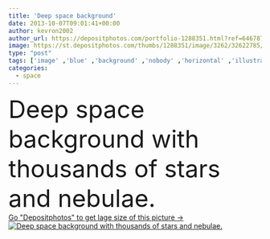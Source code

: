 ```yaml
---
title: 'Deep space background'
date: 2013-10-07T09:01:41+00:00
author: kevron2002
author_url: https://depositphotos.com/portfolio-1288351.html?ref=64678756
image: https://st.depositphotos.com/thumbs/1288351/image/3262/32622785/api_thumb_450.jpg?forcejpeg=true
type: "post"
tags: ['image' ,'blue' ,'background' ,'nobody' ,'horizontal' ,'illustration' ,'space' ,'shiny' ,'sky' ,'bright' ,'illuminated' ,'art' ,'field' ,'abstract' ,'light' ,'dark' ,'star' ,'fantasy' ,'purple' ,'night' ,'shining' ,'clear' ,'with' ,'darkness' ,'glowing' ,'way' ,'science' ,'stars' ,'deep' ,'astronomy' ,'galaxy' ,'universe' ,'infinity' ,'constellation' ,'cosmos' ,'nebula' ,'of' ,'and' ,'milky' ,'beaming' ,'thousands' ]
categories: 
  - space
---
```

<div aling="center">
            <font size="60"> Deep space background with thousands of stars and nebulae.</font>   
</div>
<div>
    <a href='https://depositphotos.com/32622785/stock-photo-deep-space-background.html?ref=64678756' target=_blank > Go "Depositphotos" to get lage size of this picture ->
        <img href='https://depositphotos.com/32622785/stock-photo-deep-space-background.html?ref=64678756' src='https://st.depositphotos.com/1288351/3262/i/950/depositphotos_32622785-stock-photo-deep-space-background.jpg?forcejpeg=true' alt='Deep space background with thousands of stars and nebulae.' >
    </a>
</div>
